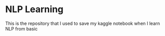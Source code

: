 # NLP Learning
This is the repository that I used to save my kaggle notebook when I learn NLP from basic

